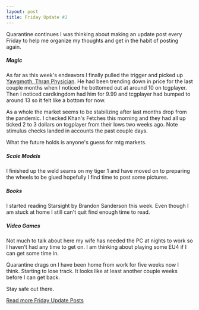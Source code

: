 ```yaml
---
layout: post
title: Friday Update #1
---
```


Quarantine continues I was thinking about making an update post every Friday to help me organize my thoughts and get in the habit of posting again.

##### Magic
As far as this week's endeavors I finally pulled the trigger and picked up [Yawgmoth, Thran Physician](https://scryfall.com/card/mh1/116/yawgmoth-thran-physician). He had been trending down in price for the last couple months when I noticed he bottomed out at around 10 on tcgplayer. Then I noticed cardkingdom had him for 9.99 and tcgplayer had bumped to around 13 so it felt like a bottom for now.

As a whole the market seems to be stabilizing after last months drop from the pandemic. I checked Khan's Fetches this morning and they had all up ticked 2 to 3 dollars on tcgplayer from their lows two weeks ago. Note stimulus checks landed in accounts the past couple days.

What the future holds is anyone's guess for mtg markets.

##### Scale Models
I finished up the weld seams on my tiger 1 and have moved on to preparing the wheels to be glued hopefully I find time to post some pictures.

##### Books
I started reading Starsight by Brandon Sanderson this week. Even though I am stuck at home I still can't quit find enough time to read.

##### Video Games
Not much to talk about here my wife has needed the PC at nights to work so I haven't had any time to get on. I am thinking about playing some EU4 if I can get some time in.


Quarantine drags on I have been home from work for five weeks now I think. Starting to lose track. It looks like at least another couple weeks before I can get back.

Stay safe out there.

[Read more Friday Update Posts](https://tactictalisman.github.io/friday/)
